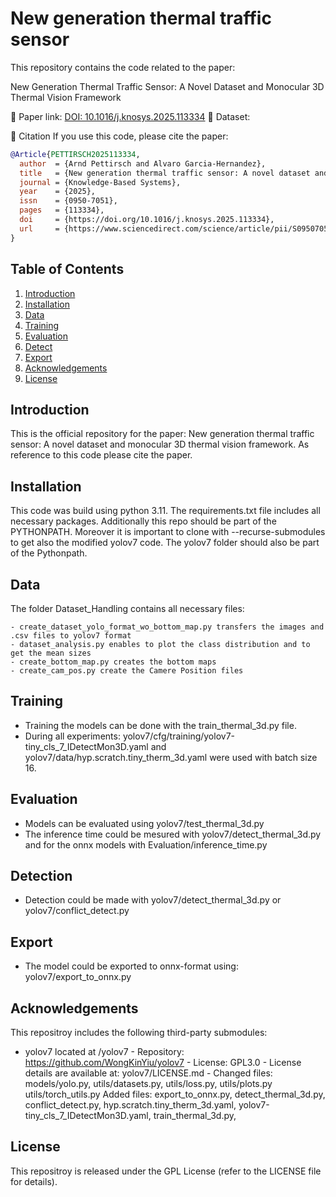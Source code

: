 # New generation thermal traffic sensor

This repository contains the code related to the paper:

New Generation Thermal Traffic Sensor: A Novel Dataset and Monocular 3D Thermal Vision Framework

📄 Paper link: [DOI: 10.1016/j.knosys.2025.113334](https://doi.org/10.1016/j.knosys.2025.113334) 
📂 Dataset: 

📌 Citation
If you use this code, please cite the paper:

```bibtex
@Article{PETTIRSCH2025113334,
  author  = {Arnd Pettirsch and Alvaro Garcia-Hernandez},
  title   = {New generation thermal traffic sensor: A novel dataset and monocular 3D thermal vision framework},
  journal = {Knowledge-Based Systems},
  year    = {2025},
  issn    = {0950-7051},
  pages   = {113334},
  doi     = {https://doi.org/10.1016/j.knosys.2025.113334},
  url     = {https://www.sciencedirect.com/science/article/pii/S0950705125003818}
}
```

## Table of Contents
1. [Introduction](#introduction)
2. [Installation](#installation)
3. [Data](#data)
4. [Training](#training)
5. [Evaluation](#evaluation)
6. [Detect](#detection)
7. [Export](#export)
8. [Acknowledgements](#acknowledgements)
9. [License](#license)

## Introduction 
This is the official repository for the paper: New generation thermal traffic sensor: A novel dataset and monocular 3D thermal vision framework. As reference to this code please cite the paper.

## Installation
This code was build using python 3.11. The requirements.txt file includes all necessary packages. Additionally this repo should be part of the PYTHONPATH. Moreover it is important to clone with --recurse-submodules to get also the modified yolov7 code. The yolov7 folder should also be part of the Pythonpath.


## Data
The folder Dataset_Handling contains all necessary files: <br>

	- create_dataset_yolo_format_wo_bottom_map.py transfers the images and .csv files to yolov7 format 
	- dataset_analysis.py enables to plot the class distribution and to get the mean sizes
	- create_bottom_map.py creates the bottom maps
	- create_cam_pos.py create the Camere Position files
        
## Training
- Training the models can be done with the train_thermal_3d.py file.  
- During all experiments: yolov7/cfg/training/yolov7-tiny_cls_7_IDetectMon3D.yaml  and yolov7/data/hyp.scratch.tiny_therm_3d.yaml were used with batch size 16.


## Evaluation
- Models can be evaluated using yolov7/test_thermal_3d.py
- The inference time could be mesured with yolov7/detect_thermal_3d.py and for the onnx models with Evaluation/inference_time.py

## Detection
- Detection could be made with yolov7/detect_thermal_3d.py or yolov7/conflict_detect.py

## Export
- The model could be exported to onnx-format using: yolov7/export_to_onnx.py

## Acknowledgements
This repositroy includes the following third-party submodules: <br>

- yolov7 located at /yolov7 -
  Repository: https://github.com/WongKinYiu/yolov7 -
  License: GPL3.0 -
  License details are available at: yolov7/LICENSE.md -
  Changed files: models/yolo.py, utils/datasets.py, utils/loss.py, utils/plots.py utils/torch_utils.py
  Added files: export_to_onnx.py, detect_thermal_3d.py, conflict_detect.py, hyp.scratch.tiny_therm_3d.yaml, yolov7-tiny_cls_7_IDetectMon3D.yaml, train_thermal_3d.py, 

## License
This repositroy is released under the GPL License (refer to the LICENSE file for details).

